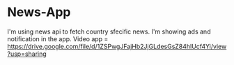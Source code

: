 # News-App
I'm using news api to fetch country sfecific news. I'm showing ads and notification in the app.
Video app = https://drive.google.com/file/d/1ZSPwgJFajHb2JjGLdesGsZ84hlUcf4Yi/view?usp=sharing
